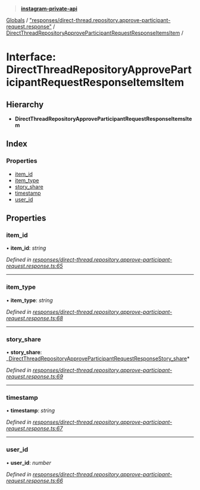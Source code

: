 > **[instagram-private-api](../README.md)**

[Globals](../README.md) / ["responses/direct-thread.repository.approve-participant-request.response"](../modules/_responses_direct_thread_repository_approve_participant_request_response_.md) / [DirectThreadRepositoryApproveParticipantRequestResponseItemsItem](_responses_direct_thread_repository_approve_participant_request_response_.directthreadrepositoryapproveparticipantrequestresponseitemsitem.md) /

# Interface: DirectThreadRepositoryApproveParticipantRequestResponseItemsItem

## Hierarchy

- **DirectThreadRepositoryApproveParticipantRequestResponseItemsItem**

## Index

### Properties

- [item_id](_responses_direct_thread_repository_approve_participant_request_response_.directthreadrepositoryapproveparticipantrequestresponseitemsitem.md#item_id)
- [item_type](_responses_direct_thread_repository_approve_participant_request_response_.directthreadrepositoryapproveparticipantrequestresponseitemsitem.md#item_type)
- [story_share](_responses_direct_thread_repository_approve_participant_request_response_.directthreadrepositoryapproveparticipantrequestresponseitemsitem.md#story_share)
- [timestamp](_responses_direct_thread_repository_approve_participant_request_response_.directthreadrepositoryapproveparticipantrequestresponseitemsitem.md#timestamp)
- [user_id](_responses_direct_thread_repository_approve_participant_request_response_.directthreadrepositoryapproveparticipantrequestresponseitemsitem.md#user_id)

## Properties

### item_id

• **item_id**: _string_

_Defined in [responses/direct-thread.repository.approve-participant-request.response.ts:65](https://github.com/realinstadude/instagram-private-api/blob/4ae8fec/src/responses/direct-thread.repository.approve-participant-request.response.ts#L65)_

---

### item_type

• **item_type**: _string_

_Defined in [responses/direct-thread.repository.approve-participant-request.response.ts:68](https://github.com/realinstadude/instagram-private-api/blob/4ae8fec/src/responses/direct-thread.repository.approve-participant-request.response.ts#L68)_

---

### story_share

• **story_share**: _[DirectThreadRepositoryApproveParticipantRequestResponseStory_share](\_responses_direct_thread_repository_approve_participant_request_response_.directthreadrepositoryapproveparticipantrequestresponsestory*share.md)*

_Defined in [responses/direct-thread.repository.approve-participant-request.response.ts:69](https://github.com/realinstadude/instagram-private-api/blob/4ae8fec/src/responses/direct-thread.repository.approve-participant-request.response.ts#L69)_

---

### timestamp

• **timestamp**: _string_

_Defined in [responses/direct-thread.repository.approve-participant-request.response.ts:67](https://github.com/realinstadude/instagram-private-api/blob/4ae8fec/src/responses/direct-thread.repository.approve-participant-request.response.ts#L67)_

---

### user_id

• **user_id**: _number_

_Defined in [responses/direct-thread.repository.approve-participant-request.response.ts:66](https://github.com/realinstadude/instagram-private-api/blob/4ae8fec/src/responses/direct-thread.repository.approve-participant-request.response.ts#L66)_
